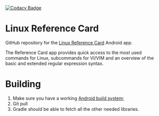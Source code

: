 [![Codacy Badge](https://api.codacy.com/project/badge/grade/9adf130dc3ac482ba22c2b9fe2d45327)](https://www.codacy.com/app/m-brekhof/reference-card)

# Linux Reference Card

GitHub repository for the [Linux Reference Card][1] Android app.

The Reference Card app provides quick access to the most used commands for Linux, subcommands for VI/VIM and an overview of the basic and extended regular expression syntax.

# Building

1. Make sure you have a working [Android build system](http://developer.android.com/sdk/installing/studio-build.html);
2. Git pull
3. Gradle should be able to fetch all the other needed libraries.

[1]: https://play.google.com/store/apps/details?id=nl.atcomputing.refcard

